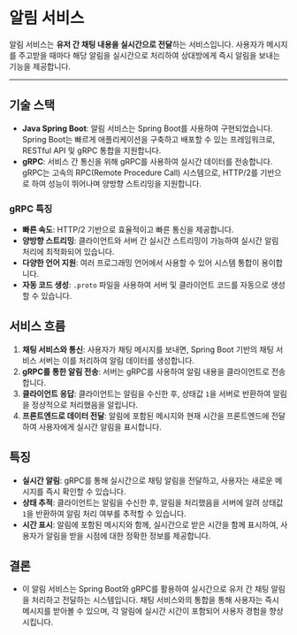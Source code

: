 # 알림 서비스

알림 서비스는 **유저 간 채팅 내용을 실시간으로 전달**하는 서비스입니다. 사용자가 메시지를 주고받을 때마다 해당 알림을 실시간으로 처리하여 상대방에게 즉시 알림을 보내는 기능을 제공합니다.

---

## 기술 스택

- **Java Spring Boot**: 알림 서비스는 Spring Boot를 사용하여 구현되었습니다. Spring Boot는 빠르게 애플리케이션을 구축하고 배포할 수 있는 프레임워크로, RESTful API 및 gRPC 통합을 지원합니다.
- **gRPC**: 서비스 간 통신을 위해 gRPC를 사용하여 실시간 데이터를 전송합니다. gRPC는 고속의 RPC(Remote Procedure Call) 시스템으로, HTTP/2를 기반으로 하여 성능이 뛰어나며 양방향 스트리밍을 지원합니다.

### gRPC 특징

- **빠른 속도**: HTTP/2 기반으로 효율적이고 빠른 통신을 제공합니다.
- **양방향 스트리밍**: 클라이언트와 서버 간 실시간 스트리밍이 가능하여 실시간 알림 처리에 최적화되어 있습니다.
- **다양한 언어 지원**: 여러 프로그래밍 언어에서 사용할 수 있어 시스템 통합이 용이합니다.
- **자동 코드 생성**: `.proto` 파일을 사용하여 서버 및 클라이언트 코드를 자동으로 생성할 수 있습니다.

## 서비스 흐름

1. **채팅 서비스와 통신**: 사용자가 채팅 메시지를 보내면, Spring Boot 기반의 채팅 서비스 서버는 이를 처리하여 알림 데이터를 생성합니다.
2. **gRPC를 통한 알림 전송**: 서버는 gRPC를 사용하여 알림 내용을 클라이언트로 전송합니다.
3. **클라이언트 응답**: 클라이언트는 알림을 수신한 후, 상태값 `1`을 서버로 반환하여 알림을 정상적으로 처리했음을 알립니다.
4. **프론트엔드로 데이터 전달**: 알림에 포함된 메시지와 현재 시간을 프론트엔드에 전달하여 사용자에게 실시간 알림을 표시합니다.

## 특징

- **실시간 알림**: gRPC를 통해 실시간으로 채팅 알림을 전달하고, 사용자는 새로운 메시지를 즉시 확인할 수 있습니다.
- **상태 추적**: 클라이언트는 알림을 수신한 후, 알림을 처리했음을 서버에 알려 상태값 `1`을 반환하여 알림 처리 여부를 추적할 수 있습니다.
- **시간 표시**: 알림에 포함된 메시지와 함께, 실시간으로 받은 시간을 함께 표시하여, 사용자가 알림을 받을 시점에 대한 정확한 정보를 제공합니다.

## 결론

- 이 알림 서비스는 Spring Boot와 gRPC를 활용하여 실시간으로 유저 간 채팅 알림을 처리하고 전달하는 시스템입니다. 채팅 서비스와의 통합을 통해 사용자는 즉시 메시지를 받아볼 수 있으며, 각 알림에 실시간 시간이 포함되어 사용자 경험을 향상시킵니다.